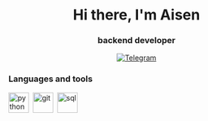 <div id="header" align="center">
    <h1>Hi there, I'm  Aisen </h1>
    <h3>backend developer</h3>
</div>

<div id="socials" align="center">
  <a href="https://t.me/aisen_andreev">
    <img src="https://img.shields.io/badge/Telegram-blue?style=for-the-badge&logo=telegram&logoColor=white" alt="Telegram"/>
  </a>
</div>

### Languages and tools
<img src="https://cdn.jsdelivr.net/gh/devicons/devicon/icons/python/python-original.svg" title="python" width="40" height="40"/>&nbsp;
<img src="https://cdn.jsdelivr.net/gh/devicons/devicon/icons/git/git-plain.svg" title="git" width="40" height="40"/>&nbsp;
<img src="https://cdn.jsdelivr.net/gh/devicons/devicon/icons/postgresql/postgresql-original.svg" title="sql" width="40" height="40"/>&nbsp;


<div id="stat" align="center">
    <img src="http://github-profile-summary-cards.vercel.app/api/cards/profile-details?username=eslupmi101&theme=apprentice" alt=""/>
    <img src="http://github-profile-summary-cards.vercel.app/api/cards/most-commit-language?username=eslupmi101&theme=apprentice" alt=""/>
     <img src="http://github-profile-summary-cards.vercel.app/api/cards/stats?username=eslupmi101&theme=apprentice" alt=""/>
</div>
